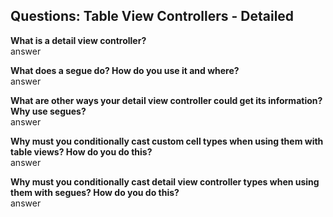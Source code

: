 ## Questions: Table View Controllers - Detailed  

**What is a detail view controller?**  
answer

**What does a segue do? How do you use it and where?**  
answer

**What are other ways your detail view controller could get its information? Why use segues?**  
answer

**Why must you conditionally cast custom cell types when using them with table views? How do you do this?**  
answer

**Why must you conditionally cast detail view controller types when using them with segues? How do you do this?**  
answer
